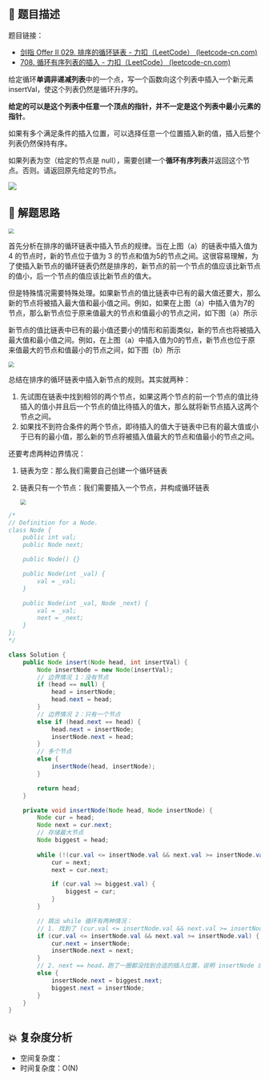 ## 📃 题目描述

题目链接：

- [剑指 Offer II 029. 排序的循环链表 - 力扣（LeetCode） (leetcode-cn.com)](https://leetcode-cn.com/problems/4ueAj6/)
- [708. 循环有序列表的插入 - 力扣（LeetCode） (leetcode-cn.com)](https://leetcode-cn.com/problems/insert-into-a-sorted-circular-linked-list/)

给定循环**单调非递减列表**中的一个点，写一个函数向这个列表中插入一个新元素 insertVal，使这个列表仍然是循环升序的。

**给定的可以是这个列表中任意一个顶点的指针，并不一定是这个列表中最小元素的指针**。

如果有多个满足条件的插入位置，可以选择任意一个位置插入新的值，插入后整个列表仍然保持有序。

如果列表为空（给定的节点是 null），需要创建一个**循环有序列表**并返回这个节点。否则。请返回原先给定的节点。

![](https://cs-wiki.oss-cn-shanghai.aliyuncs.com/img/20220412125050.png)

## 🔔 解题思路

<img src="https://cs-wiki.oss-cn-shanghai.aliyuncs.com/img/20220412125148.png" style="zoom:67%;" />

首先分析在排序的循环链表中插入节点的规律。当在上图（a）的链表中插入值为 4 的节点时，新的节点位于值为 3 的节点和值为5的节点之间。这很容易理解，为了使插入新节点的循环链表仍然是排序的，新节点的前一个节点的值应该比新节点的值小，后一个节点的值应该比新节点的值大。

但是特殊情况需要特殊处理。如果新节点的值比链表中已有的最大值还要大，那么新的节点将被插入最大值和最小值之间。例如，如果在上图（a）中插入值为7的节点，那么新节点位于原来值最大的节点和值最小的节点之间，如下图（a）所示

新节点的值比链表中已有的最小值还要小的情形和前面类似，新的节点也将被插入最大值和最小值之间。例如，在上图（a）中插入值为0的节点，新节点也位于原来值最大的节点和值最小的节点之间，如下图（b）所示

<img src="https://cs-wiki.oss-cn-shanghai.aliyuncs.com/img/20220412125246.png" style="zoom:67%;" />

总结在排序的循环链表中插入新节点的规则。其实就两种：

1. 先试图在链表中找到相邻的两个节点，如果这两个节点的前一个节点的值比待插入的值小并且后一个节点的值比待插入的值大，那么就将新节点插入这两个节点之间。
2. 如果找不到符合条件的两个节点，即待插入的值大于链表中已有的最大值或小于已有的最小值，那么新的节点将被插入值最大的节点和值最小的节点之间。

还要考虑两种边界情况：

1. 链表为空：那么我们需要自己创建一个循环链表

2. 链表只有一个节点：我们需要插入一个节点，并构成循环链表

   <img src="https://cs-wiki.oss-cn-shanghai.aliyuncs.com/img/20220412125457.png" style="zoom:67%;" />


```java
/*
// Definition for a Node.
class Node {
    public int val;
    public Node next;

    public Node() {}

    public Node(int _val) {
        val = _val;
    }

    public Node(int _val, Node _next) {
        val = _val;
        next = _next;
    }
};
*/

class Solution {
    public Node insert(Node head, int insertVal) {
        Node insertNode = new Node(insertVal);
        // 边界情况 1：没有节点
        if (head == null) {
            head = insertNode;
            head.next = head;
        }
        // 边界情况 2：只有一个节点
        else if (head.next == head) {
            head.next = insertNode;
            insertNode.next = head;
        }
        // 多个节点
        else {
            insertNode(head, insertNode);
        }

        return head;
    }

    private void insertNode(Node head, Node insertNode) {
        Node cur = head;
        Node next = cur.next;
        // 存储最大节点
        Node biggest = head;
        
        while (!(cur.val <= insertNode.val && next.val >= insertNode.val) && next != head) {
            cur = next;
            next = cur.next;

            if (cur.val >= biggest.val) {
                biggest = cur;
            }
        }

        // 跳出 while 循环有两种情况：
        // 1. 找到了 (cur.val <= insertNode.val && next.val >= insertNode.val)
        if (cur.val <= insertNode.val && next.val >= insertNode.val) {
            cur.next = insertNode;
            insertNode.next = next;
        }
        // 2. next == head，跑了一圈都没找到合适的插入位置，说明 insertNode 应该插在最大值和最小值之间
        else {
            insertNode.next = biggest.next;
            biggest.next = insertNode;
        }
    }
}
```

## 💥 复杂度分析

- 空间复杂度：
- 时间复杂度：O(N)

